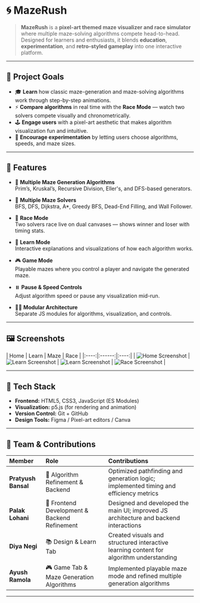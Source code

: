 # 🌀 MazeRush

> **MazeRush** is a **pixel-art themed maze visualizer and race simulator** where multiple maze-solving algorithms compete head-to-head.  
> Designed for learners and enthusiasts, it blends **education**, **experimentation**, and **retro-styled gameplay** into one interactive platform.

---

## 🎯 Project Goals

- 🎓 **Learn** how classic maze-generation and maze-solving algorithms work through step-by-step animations.  
- ⚡ **Compare algorithms** in real time with the **Race Mode** — watch two solvers compete visually and chronometrically.  
- 🕹️ **Engage users** with a pixel-art aesthetic that makes algorithm visualization fun and intuitive.  
- 🧩 **Encourage experimentation** by letting users choose algorithms, speeds, and maze sizes.

---

## 🌟 Features

- 🧱 **Multiple Maze Generation Algorithms**  
  Prim’s, Kruskal’s, Recursive Division, Eller's, and DFS-based generators.

- 🤖 **Multiple Maze Solvers**  
  BFS, DFS, Dijkstra, A*, Greedy BFS, Dead-End Filling, and Wall Follower.

- 🏁 **Race Mode**  
  Two solvers race live on dual canvases — shows winner and loser with timing stats.

- 🧠 **Learn Mode**  
  Interactive explanations and visualizations of how each algorithm works.

- 🎮 **Game Mode**  
  Playable mazes where you control a player and navigate the generated maze.

- ⏸️ **Pause & Speed Controls**  
  Adjust algorithm speed or pause any visualization mid-run.

- 🧑‍💻 **Modular Architecture**  
  Separate JS modules for algorithms, visualization, and controls.

---

## 🖼️ Screenshots

| Home | Learn | Maze | Race |
|:----:|:------:|:----:|
| ![Home Screenshot](./screenshots/home.png) | ![Learn Screenshot](./screenshots/learn.png) | ![Learn Screenshot](./screenshots/maze.png) | ![Race Screenshot](./screenshots/race.png) |

---

## 🧰 Tech Stack

- **Frontend:** HTML5, CSS3, JavaScript (ES Modules)  
- **Visualization:** p5.js (for rendering and animation)  
- **Version Control:** Git + GitHub  
- **Design Tools:** Figma / Pixel-art editors / Canva

---

## 👥 Team & Contributions

| Member | Role | Contributions |
|:-------|:-----|:--------------|
| **Pratyush Bansal** | 🧠 Algorithm Refinement & Backend | Optimized pathfinding and generation logic; implemented timing and efficiency metrics |
| **Palak Lohani** | 🎨 Frontend Development & Backend Refinement | Designed and developed the main UI; improved JS architecture and backend interactions |
| **Diya Negi** | 📚 Design & Learn Tab | Created visuals and structured interactive learning content for algorithm understanding |
| **Ayush Ramola** | 🎮 Game Tab & Maze Generation Algorithms | Implemented playable maze mode and refined multiple generation algorithms |

---
